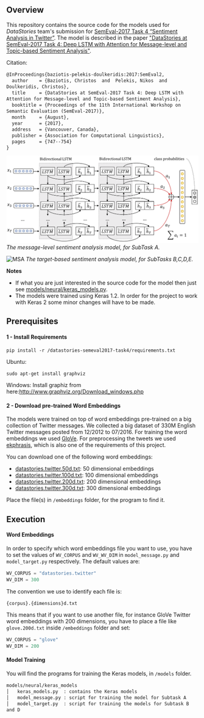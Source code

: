 ## Overview
This repository contains the source code for the models used for _DataStories_ team's submission
for [SemEval-2017 Task 4 “Sentiment Analysis in Twitter”](http://alt.qcri.org/semeval2017/task4/).
The model is described in the paper 
["DataStories at SemEval-2017 Task 4: Deep LSTM with Attention for Message-level and Topic-based Sentiment Analysis"](http://nlp.arizona.edu/SemEval-2017/pdf/SemEval126.pdf).

Citation:
```
@InProceedings{baziotis-pelekis-doulkeridis:2017:SemEval2,
  author    = {Baziotis, Christos  and  Pelekis, Nikos  and  Doulkeridis, Christos},
  title     = {DataStories at SemEval-2017 Task 4: Deep LSTM with Attention for Message-level and Topic-based Sentiment Analysis},
  booktitle = {Proceedings of the 11th International Workshop on Semantic Evaluation (SemEval-2017)},
  month     = {August},
  year      = {2017},
  address   = {Vancouver, Canada},
  publisher = {Association for Computational Linguistics},
  pages     = {747--754}
}
```

![MSA](task3A.png)
*The message-level sentiment analysis model, for SubTask A.*

![MSA](task4C-1.png)
*The target-based sentiment analysis model, for SubTasks B,C,D,E.*

**Notes**

* If what you are just interested in the source code for the model then just see 
[models/neural/keras_models.py](https://github.com/cbaziotis/datastories-semeval2017-task4/blob/master/models/neural/keras_models.py).
* The models were trained using Keras 1.2. In order for the project to work with Keras 2 some minor changes will have to be made.



## Prerequisites
#### 1 - Install Requirements
```
pip install -r /datastories-semeval2017-task4/requirements.txt
```

Ubuntu:
```
sudo apt-get install graphviz
```

Windows:
Install graphiz from here:http://www.graphviz.org/Download_windows.php


#### 2 - Download pre-trained Word Embeddings
The models were trained on top of word embeddings pre-trained on a big collection of Twitter messages.
We collected a big dataset of 330M English Twitter messages posted from 12/2012 to 07/2016. 
For training the word embeddings we used [GloVe](https://github.com/stanfordnlp/GloVe).
For preprocessing the tweets we used [ekphrasis](https://github.com/cbaziotis/ekphrasis), 
which is also one of the requirements of this project.

You can download one of the following word embeddings:
- [datastories.twitter.50d.txt](https://mega.nz/#!zsQXmZYI!M_y65hkHdY88iC3I8Yeo7N9IRBI4D9mrpz016fqiXwQ): 50 dimensional embeddings
- [datastories.twitter.100d.txt](https://mega.nz/#!OsYTjIrQ!gLp6YLa0A3ncXjaUffbgL2RtUI74bvSkUKpflAS0OyQ): 100 dimensional embeddings
- [datastories.twitter.200d.txt](https://mega.nz/#!W5BXBISB!Vu19nme_shT3RjVL4Pplu8PuyaRH5M5WaNwTYK4Rxes): 200 dimensional embeddings
- [datastories.twitter.300d.txt](https://mega.nz/#!u4hFAJpK!UeZ5ERYod-SwrekW-qsPSsl-GYwLFQkh06lPTR7K93I): 300 dimensional embeddings

Place the file(s) in `/embeddings` folder, for the program to find it.


## Execution


#### Word Embeddings
In order to specify which word embeddings file you want to use, 
you have to set the values of `WV_CORPUS` and `WV_WV_DIM` in `model_message.py` and `model_target.py` respectively.
The default values are:
```python
WV_CORPUS = "datastories.twitter"
WV_DIM = 300
```

The convention we use to identify each file is:
```
{corpus}.{dimensions}d.txt
```

This means that if you want to use another file, for instance GloVe Twitter word embeddings with 200 dimensions,
you have to place a file like `glove.200d.txt` inside `/embeddings` folder and set:
```python
WV_CORPUS = "glove"
WV_DIM = 200
```


#### Model Training
You will find the programs for training the Keras models, in `/models` folder.
```
models/neural/keras_models
│   keras_models.py  : contains the Keras models
│   model_message.py : script for training the model for Subtask A
│   model_target.py  : script for training the models for Subtask B and D
```